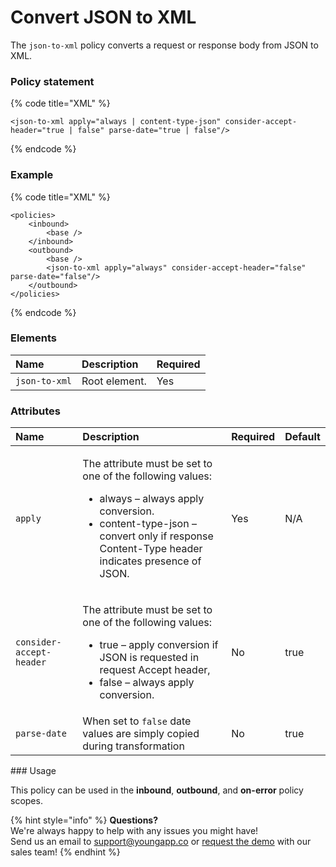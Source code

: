 # Convert JSON to XML

The `json-to-xml` policy converts a request or response body from JSON to XML.

### Policy statement

{% code title="XML" %}
```markup
<json-to-xml apply="always | content-type-json" consider-accept-header="true | false" parse-date="true | false"/>
```
{% endcode %}

### Example

{% code title="XML" %}
```markup
<policies>
    <inbound>
        <base />
    </inbound>
    <outbound>
        <base />
        <json-to-xml apply="always" consider-accept-header="false" parse-date="false"/>
    </outbound>
</policies>
```
{% endcode %}

### Elements

| Name | Description | Required |
| :--- | :--- | :--- |
| `json-to-xml` | Root element. | Yes |

### Attributes

<table>
  <thead>
    <tr>
      <th style="text-align:left">Name</th>
      <th style="text-align:left">Description</th>
      <th style="text-align:left">Required</th>
      <th style="text-align:left">Default</th>
    </tr>
  </thead>
  <tbody>
    <tr>
      <td style="text-align:left"><code>apply</code>
      </td>
      <td style="text-align:left">
        <p>The attribute must be set to one of the following values:</p>
        <ul>
          <li>always &#x2013; always apply conversion.</li>
          <li>content-type-json &#x2013; convert only if response Content-Type header
            indicates presence of JSON.</li>
        </ul>
      </td>
      <td style="text-align:left">Yes</td>
      <td style="text-align:left">N/A</td>
    </tr>
    <tr>
      <td style="text-align:left"><code>consider-accept-header</code>
      </td>
      <td style="text-align:left">
        <p>The attribute must be set to one of the following values:</p>
        <ul>
          <li>true &#x2013; apply conversion if JSON is requested in request Accept
            header,</li>
          <li>false &#x2013; always apply conversion.</li>
        </ul>
      </td>
      <td style="text-align:left">No</td>
      <td style="text-align:left">true</td>
    </tr>
    <tr>
      <td style="text-align:left"><code>parse-date</code>
      </td>
      <td style="text-align:left">When set to <code>false</code> date values are simply copied during transformation</td>
      <td
      style="text-align:left">No</td>
        <td style="text-align:left">true</td>
    </tr>
  </tbody>
</table>### Usage

This policy can be used in the **inbound**, **outbound**, and **on-error** policy scopes.

{% hint style="info" %}
**Questions?**   
We're always happy to help with any issues you might have!   
Send us an email to support@youngapp.co or [request the demo](https://youngapp.co/request-demo/) with our sales team!
{% endhint %}

